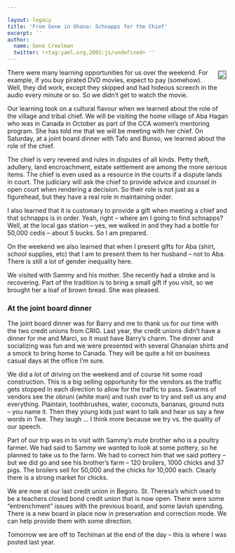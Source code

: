 ```yaml
---

layout: legacy
title: 'From Gene in Ghana: Schnapps for the Chief'
excerpt: ''
author:
  name: Gene Creelman
  twitter: !<tag:yaml.org,2002:js/undefined> ''
---
```


<p><a href="http://www.flickr.com/photos/21725989@N00/"><img src="http://farm1.static.flickr.com/126/384924626_52a3c36921_m.jpg" style="float:right; border: 2px solid #999999; margin: 4px;" /></a>There were many learning opportunities for us over the weekend. For example,
if you buy pirated <span class="caps">DVD</span> movies, expect to pay (somehow). Well, they did work,
except they skipped and had hideous screech in the audio every minute or so.
So we didn’t get to watch the movie.</p>


<p>Our learning took on a cultural flavour when we learned about the role of the
village and tribal chief. We will be visiting the home village of Aba Hagan
who was in Canada in October as part of the <span class="caps">CCA</span> women’s mentoring program. She
has told me that we will be meeting with her chief. On Saturday, at a joint
board dinner with Tafo and Bunso, we learned about the role of the chief.</p>


<p>The
chief is very revered and rules in disputes of all kinds. Petty theft,
adultery, land encroachment, estate settlement are among the more serious
items.  The chief is even used as a resource in the courts if a dispute lands
in court. The judiciary will ask the chief to provide advice and counsel in
open court when rendering a decision. So their role is not just as a
figurehead, but they have a real role in maintaining order.</p>


<p>I also learned
that it is customary to provide a gift when meeting a chief and that schnapps
is in order. Yeah, right &#8211; where am I going to find schnapps? Well, at the local
gas station – yes, we walked in and they had a bottle for 50,000 cedis – about
5 bucks.   So I am prepared.</p>


<p>On the weekend we also learned that when I present gifts for Aba (shirt,
school supplies, etc) that I am to present them to her husband – not to Aba.
There is still a lot of gender inequality here.</p>


<p>We visited with Sammy and his mother. She recently had a stroke and is
recovering. Part of the tradition is to bring a small gift if you visit, so we
brought her a loaf of brown bread. She was pleased.</p>


<h3>At the joint board dinner</h3>


<p>The joint board dinner was for Barry and me to thank us for our time with the
two credit unions from <span class="caps">CRIG</span>. Last year, the credit unions didn’t have a dinner
for me and Marci, so it must have Barry’s charm. The dinner and socializing
was fun and we were presented with several Ghanaian shirts and a smock to
bring home to Canada. They will be quite a hit on business casual days at the
office I’m sure.</p>


<p>We did a lot of driving on the weekend and of course hit some road
construction. This is a big selling opportunity for the vendors as the traffic
gets stopped in each direction to allow for the traffic to pass. Swarms of
vendors see the obruni (white man) and rush over to try and sell us any and
everything. Plaintain, toothbrushes, water, coconuts, bananas, ground nuts –
you name it. Then they young kids just want to talk and hear us say a few
words in Twe. They laugh &#8230; I think more because we try vs. the quality of our
speech.</p>


<p>Part of our trip was in to visit with Sammy’s mute brother who is a poultry
farmer. We had said to Sammy we wanted to look at some pottery, so he planned
to take us to the farm. We had to correct him that we said pottery – but we
did go and see his brother’s farm – 120 broilers, 1000 chicks and 37 pigs. The
broilers sell for 50,000 and the chicks for 10,000 each. Clearly there is a
strong market for chicks.</p>


<p>We are now at our last credit union in Begoro. St. Theresa’s which used to be
a teachers closed bond credit union that is now open. There were
some “entrenchment” issues with the previous board, and some lavish spending.
There is a new board in place now in preservation and correction mode. We can
help provide them with some direction.</p>


<p>Tomorrow we are off to Techiman at the end of the day &#8211; this is where I was
posted last year.</p>